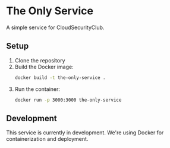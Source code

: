 # The Only Service

A simple service for CloudSecurityClub.

## Setup

1. Clone the repository
2. Build the Docker image:
   ```bash
   docker build -t the-only-service .
   ```
3. Run the container:
   ```bash
   docker run -p 3000:3000 the-only-service
   ```

## Development

This service is currently in development. We're using Docker for containerization and deployment.